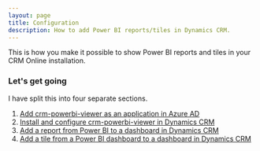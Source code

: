 ```yaml
---
layout: page
title: Configuration
description: How to add Power BI reports/tiles in Dynamics CRM.
---
```


This is how you make it possible to show Power BI reports and tiles in your CRM Online installation.

### Let's get going

I have split this into four separate sections.

1. [Add crm-powerbi-viewer as an application in Azure AD](azure-ad.html)
1. [Install and configure crm-powerbi-viewer in Dynamics CRM](install-solution.html)
1. [Add a report from Power BI to a dashboard in Dynamics CRM](add-report-to-dashboard.html)
1. [Add a tile from a Power BI dashboard to a dashboard in Dynamics CRM](add-tile-to-dashboard.html)
